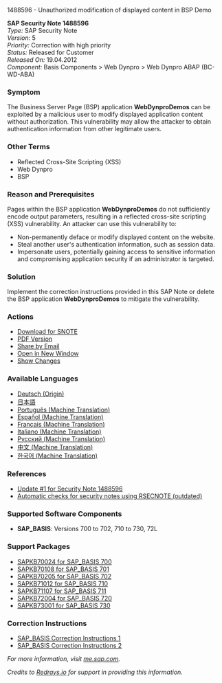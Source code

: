 1488596 - Unauthorized modification of displayed content in BSP Demo

**SAP Security Note 1488596**  
*Type:* SAP Security Note  
*Version:* 5  
*Priority:* Correction with high priority  
*Status:* Released for Customer  
*Released On:* 19.04.2012  
*Component:* Basis Components > Web Dynpro > Web Dynpro ABAP (BC-WD-ABA)  

### Symptom
The Business Server Page (BSP) application **WebDynproDemos** can be exploited by a malicious user to modify displayed application content without authorization. This vulnerability may allow the attacker to obtain authentication information from other legitimate users.

### Other Terms
- Reflected Cross-Site Scripting (XSS)
- Web Dynpro
- BSP

### Reason and Prerequisites
Pages within the BSP application **WebDynproDemos** do not sufficiently encode output parameters, resulting in a reflected cross-site scripting (XSS) vulnerability. An attacker can use this vulnerability to:

- Non-permanently deface or modify displayed content on the website.
- Steal another user's authentication information, such as session data.
- Impersonate users, potentially gaining access to sensitive information and compromising application security if an administrator is targeted.

### Solution
Implement the correction instructions provided in this SAP Note or delete the BSP application **WebDynproDemos** to mitigate the vulnerability.

### Actions
- [Download for SNOTE](https://me.sap.com/notes/0040000008809522017)
- [PDF Version](https://me.sap.com/notes/0001488596?language=en-US&token=7CC68527220E42F2F13F737FC4AB2644)
- [Share by Email](https://me.sap.com/notes/0001488596/share)
- [Open in New Window](https://me.sap.com/notes/0001488596/open)
- [Show Changes](https://me.sap.com/notes/0001488596/E/diff)

### Available Languages
- [Deutsch (Origin)](https://me.sap.com/notes/0001488596/D)
- [日本語](https://me.sap.com/notes/0001488596/J)
- [Português (Machine Translation)](https://me.sap.com/notes/0001488596/P)
- [Español (Machine Translation)](https://me.sap.com/notes/0001488596/S)
- [Français (Machine Translation)](https://me.sap.com/notes/0001488596/F)
- [Italiano (Machine Translation)](https://me.sap.com/notes/0001488596/I)
- [Русский (Machine Translation)](https://me.sap.com/notes/0001488596/R)
- [中文 (Machine Translation)](https://me.sap.com/notes/0001488596/1)
- [한국어 (Machine Translation)](https://me.sap.com/notes/0001488596/3)

### References
- [Update #1 for Security Note 1488596](https://me.sap.com/notes/1650519)
- [Automatic checks for security notes using RSECNOTE (outdated)](https://me.sap.com/notes/888889)

### Supported Software Components
- **SAP_BASIS**: Versions 700 to 702, 710 to 730, 72L

### Support Packages
- [SAPKB70024 for SAP_BASIS 700](https://me.sap.com/supportpackage/SAPKB70024)
- [SAPKB70108 for SAP_BASIS 701](https://me.sap.com/supportpackage/SAPKB70108)
- [SAPKB70205 for SAP_BASIS 702](https://me.sap.com/supportpackage/SAPKB70205)
- [SAPKB71012 for SAP_BASIS 710](https://me.sap.com/supportpackage/SAPKB71012)
- [SAPKB71107 for SAP_BASIS 711](https://me.sap.com/supportpackage/SAPKB71107)
- [SAPKB72004 for SAP_BASIS 720](https://me.sap.com/supportpackage/SAPKB72004)
- [SAPKB73001 for SAP_BASIS 730](https://me.sap.com/supportpackage/SAPKB73001)

### Correction Instructions
- [SAP_BASIS Correction Instructions 1](https://me.sap.com/corrins/0001488596/41)
- [SAP_BASIS Correction Instructions 2](https://me.sap.com/corrins/0001488596/42)

*For more information, visit [me.sap.com](https://me.sap.com/).*

*Credits to [Redrays.io](https://redrays.io) for support in providing this information.*